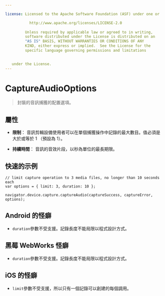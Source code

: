 ```yaml
---

license: Licensed to the Apache Software Foundation (ASF) under one or more contributor license agreements. See the NOTICE file distributed with this work for additional information regarding copyright ownership. The ASF licenses this file to you under the Apache License, Version 2.0 (the "License"); you may not use this file except in compliance with the License. You may obtain a copy of the License at

           http://www.apache.org/licenses/LICENSE-2.0
    
         Unless required by applicable law or agreed to in writing,
         software distributed under the License is distributed on an
         "AS IS" BASIS, WITHOUT WARRANTIES OR CONDITIONS OF ANY
         KIND, either express or implied.  See the License for the
         specific language governing permissions and limitations
    

   under the License.
---
```


# CaptureAudioOptions

> 封裝的音訊捕獲的配置選項。

## 屬性

*   **限制**： 音訊剪輯設備使用者可以在單個捕獲操作中記錄的最大數目。值必須是大於或等於 1 （預設為 1）。

*   **持續時間**： 音訊的音效片段，以秒為單位的最長期限。

## 快速的示例

    // limit capture operation to 3 media files, no longer than 10 seconds each
    var options = { limit: 3, duration: 10 };
    
    navigator.device.capture.captureAudio(captureSuccess, captureError, options);
    

## Android 的怪癖

*   `duration`參數不受支援。記錄長度不能局限以程式設計方式。

## 黑莓 WebWorks 怪癖

*   `duration`參數不受支援。記錄長度不能局限以程式設計方式。

## iOS 的怪癖

*   `limit`參數不受支援，所以只有一個記錄可以創建的每個調用。